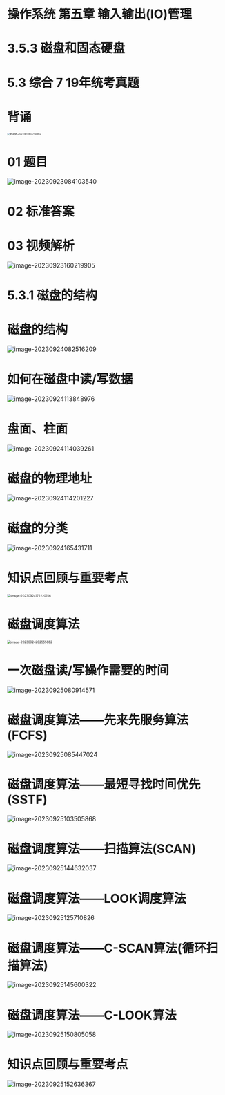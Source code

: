 # 操作系统 第五章 输入输出(IO)管理



# 3.5.3 磁盘和固态硬盘



# 5.3 综合 7 19年统考真题



# 背诵

<img src="https://cvp.oss-cn-shanghai.aliyuncs.com/picgo/202310111037399.png" alt="image-20231011103750982" style="zoom:40%;" />



# 01 题目

![image-20230923084103540](https://cvp.oss-cn-shanghai.aliyuncs.com/picgo/202309230841673.png)



# 02 标准答案





# 03 视频解析

![image-20230923160219905](https://cvp.oss-cn-shanghai.aliyuncs.com/picgo/202309231602567.png)



# 5.3.1 磁盘的结构



# 磁盘的结构

![image-20230924082516209](https://cvp.oss-cn-shanghai.aliyuncs.com/picgo/202309240825924.png)



# 如何在磁盘中读/写数据

![image-20230924113848976](https://cvp.oss-cn-shanghai.aliyuncs.com/picgo/202309241138216.png)



# 盘面、柱面

![image-20230924114039261](https://cvp.oss-cn-shanghai.aliyuncs.com/picgo/202309241140411.png)



# 磁盘的物理地址

![image-20230924114201227](https://cvp.oss-cn-shanghai.aliyuncs.com/picgo/202309241142438.png)



# 磁盘的分类

![image-20230924165431711](https://cvp.oss-cn-shanghai.aliyuncs.com/picgo/202309241654041.png)



# 知识点回顾与重要考点

<img src="https://cvp.oss-cn-shanghai.aliyuncs.com/picgo/202309241722309.png" alt="image-20230924172220156" style="zoom: 50%;" />



# 磁盘调度算法

<img src="https://cvp.oss-cn-shanghai.aliyuncs.com/picgo/202309242025972.png" alt="image-20230924202555882" style="zoom:50%;" />



# 一次磁盘读/写操作需要的时间

![image-20230925080914571](https://cvp.oss-cn-shanghai.aliyuncs.com/picgo/202309250809583.png)



# 磁盘调度算法——先来先服务算法(FCFS)

![image-20230925085447024](https://cvp.oss-cn-shanghai.aliyuncs.com/picgo/202309250854321.png)



# 磁盘调度算法——最短寻找时间优先(SSTF)

![image-20230925103505868](https://cvp.oss-cn-shanghai.aliyuncs.com/picgo/202309251035309.png)



# 磁盘调度算法——扫描算法(SCAN)

![image-20230925144632037](https://cvp.oss-cn-shanghai.aliyuncs.com/picgo/202309251446396.png)



# 磁盘调度算法——LOOK调度算法

![image-20230925125710826](https://cvp.oss-cn-shanghai.aliyuncs.com/picgo/202309251257013.png)



# 磁盘调度算法——C-SCAN算法(循环扫描算法)

![image-20230925145600322](https://cvp.oss-cn-shanghai.aliyuncs.com/picgo/202309251456664.png)



# 磁盘调度算法——C-LOOK算法

![image-20230925150805058](https://cvp.oss-cn-shanghai.aliyuncs.com/picgo/202309251508242.png)



# 知识点回顾与重要考点

![image-20230925152636367](https://cvp.oss-cn-shanghai.aliyuncs.com/picgo/202309251526553.png)
